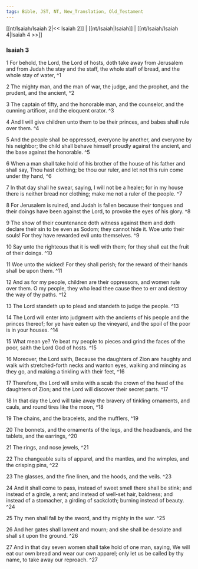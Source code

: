 ```yaml
---
tags: Bible, JST, NT, New_Translation, Old_Testament
---
```


[[nt/Isaiah/Isaiah 2|<< Isaiah 2]] | [[nt/Isaiah|Isaiah]] | [[nt/Isaiah/Isaiah 4|Isaiah 4 >>]]

### Isaiah 3

1 For behold, the Lord, the Lord of hosts, doth take away from Jerusalem and from Judah the stay and the staff, the whole staff of bread, and the whole stay of water,  ^1

2 The mighty man, and the man of war, the judge, and the prophet, and the prudent, and the ancient,  ^2

3 The captain of fifty, and the honorable man, and the counselor, and the cunning artificer, and the eloquent orator.  ^3

4 And I will give children unto them to be their princes, and babes shall rule over them.  ^4

5 And the people shall be oppressed, everyone by another, and everyone by his neighbor; the child shall behave himself proudly against the ancient, and the base against the honorable.  ^5

6 When a man shall take hold of his brother of the house of his father and shall say, Thou hast clothing; be thou our ruler, and let not this ruin come under thy hand,  ^6

7 In that day shall he swear, saying, I will not be a healer; for in my house there is neither bread nor clothing; make me not a ruler of the people.  ^7

8 For Jerusalem is ruined, and Judah is fallen because their tongues and their doings have been against the Lord, to provoke the eyes of his glory.  ^8

9 The show of their countenance doth witness against them and doth declare their sin to be even as Sodom; they cannot hide it. Woe unto their souls! For they have rewarded evil unto themselves.  ^9

10 Say unto the righteous that it is well with them; for they shall eat the fruit of their doings.  ^10

11 Woe unto the wicked! For they shall perish; for the reward of their hands shall be upon them.  ^11

12 And as for my people, children are their oppressors, and women rule over them. O my people, they who lead thee cause thee to err and destroy the way of thy paths.  ^12

13 The Lord standeth up to plead and standeth to judge the people.  ^13

14 The Lord will enter into judgment with the ancients of his people and the princes thereof; for ye have eaten up the vineyard, and the spoil of the poor is in your houses.  ^14

15 What mean ye? Ye beat my people to pieces and grind the faces of the poor, saith the Lord God of hosts.  ^15

16 Moreover, the Lord saith, Because the daughters of Zion are haughty and walk with stretched-forth necks and wanton eyes, walking and mincing as they go, and making a tinkling with their feet,  ^16

17 Therefore, the Lord will smite with a scab the crown of the head of the daughters of Zion; and the Lord will discover their secret parts.  ^17

18 In that day the Lord will take away the bravery of tinkling ornaments, and cauls, and round tires like the moon,  ^18

19 The chains, and the bracelets, and the mufflers,  ^19

20 The bonnets, and the ornaments of the legs, and the headbands, and the tablets, and the earrings,  ^20

21 The rings, and nose jewels,  ^21

22 The changeable suits of apparel, and the mantles, and the wimples, and the crisping pins,  ^22

23 The glasses, and the fine linen, and the hoods, and the veils.  ^23

24 And it shall come to pass, instead of sweet smell there shall be stink; and instead of a girdle, a rent; and instead of well-set hair, baldness; and instead of a stomacher, a girding of sackcloth; burning instead of beauty.  ^24

25 Thy men shall fall by the sword, and thy mighty in the war.  ^25

26 And her gates shall lament and mourn; and she shall be desolate and shall sit upon the ground.  ^26

27 And in that day seven women shall take hold of one man, saying, We will eat our own bread and wear our own apparel; only let us be called by thy name, to take away our reproach.  ^27

 
